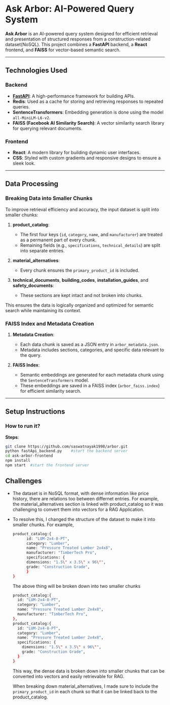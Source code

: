 # Ask Arbor: AI-Powered Query System

**Ask Arbor** is an AI-powered query system designed for efficient retrieval and presentation of structured responses from a construction-related dataset(NoSQL). This project combines a **FastAPI** backend, a **React** frontend, and **FAISS** for vector-based semantic search.

---

## Technologies Used

### Backend

- **[FastAPI](https://fastapi.tiangolo.com/)**: A high-performance framework for building APIs.
- **Redis**: Used as a cache for storing and retrieving responses to repeated queries.
- **SentenceTransformers**: Embedding generation is done using the model `all-MiniLM-L6-v2`.
- **FAISS (Facebook AI Similarity Search)**: A vector similarity search library for querying relevant documents.

### Frontend

- **React**: A modern library for building dynamic user interfaces.
- **CSS**: Styled with custom gradients and responsive designs to ensure a sleek look.

---

## Data Processing

### Breaking Data into Smaller Chunks

To improve retrieval efficiency and accuracy, the input dataset is split into smaller chunks:

1. **product_catalog**:

   - The first four keys (`id`, `category`, `name`, and `manufacturer`) are treated as a permanent part of every chunk.
   - Remaining fields (e.g., `specifications`, `technical_details`) are split into separate entries.

2. **material_alternatives**:

   - Every chunk ensures the `primary_product_id` is included.

3. **technical_documents**, **building_codes**, **installation_guides**, and **safety_documents**:
   - These sections are kept intact and not broken into chunks.

This ensures the data is logically organized and optimized for semantic search while maintaining its context.

### FAISS Index and Metadata Creation

1. **Metadata Creation**:

   - Each data chunk is saved as a JSON entry in `arbor_metadata.json`.
   - Metadata includes sections, categories, and specific data relevant to the query.

2. **FAISS Index**:
   - Semantic embeddings are generated for each metadata chunk using the `SentenceTransformers` model.
   - These embeddings are saved in a FAISS index (`arbor_faiss.index`) for efficient similarity search.

---

## Setup Instructions

### How to run it?

**Steps**:

```bash
git clone https://github.com/saswatnayak1998/arbor.git
python fastApi_backend.py    #start the backend server
cd ask-arbor-frontend
npm install
npm start  #start the frontend server
```

## Challenges

- The dataset is in NoSQL format, with dense information like price history, there are relations too between differnet entries. For example, the material_alternatives section is linked with product_catalog so it was challenging to convert them into vectors for a RAG Application.

- To resolve this, I changed the structure of the dataset to make it into smaller chunks.
  For example,

  ```bash
  product_catalog:{
        id: "LUM-2x4-8-PT",
        category: "Lumber",
        name: "Pressure Treated Lumber 2x4x8",
        manufacturer: "TimberTech Pro",
        specifications: {
        dimensions: "1.5\" x 3.5\" x 96\"",
        grade: "Construction Grade",
        }
  }
  ```

  The above thing will be broken down into two smaller chunks

  ```bash
  product_catalog:{
    id: "LUM-2x4-8-PT",
    category: "Lumber",
    name: "Pressure Treated Lumber 2x4x8",
    manufacturer: "TimberTech Pro",
  },
  product_catalog:{
    id: "LUM-2x4-8-PT",
    category: "Lumber",
    name: "Pressure Treated Lumber 2x4x8",
    specifications: {
      dimensions: "1.5\" x 3.5\" x 96\"",
      grade: "Construction Grade",
    }
  }
  ```

  This way, the dense data is broken down into smaller chunks that can be converted into vectors and easily retrievable for RAG.

  When breaking down material_alternatives, I made sure to include the `primary_product_id` in each chunk so that it can be linked back to the product_catalog.
